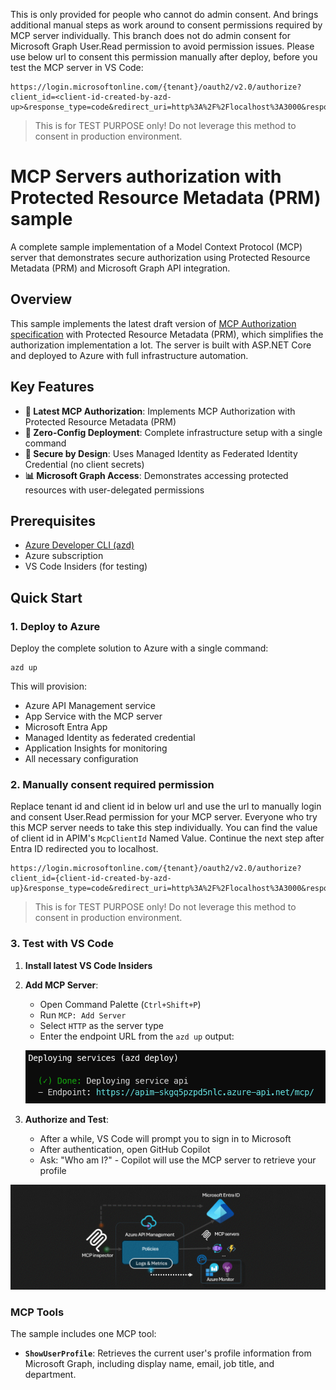 This is only provided for people who cannot do admin consent. And brings additional manual steps as work around to consent permissions required by MCP server individually. This branch does not do admin consent for Microsoft Graph User.Read permission to avoid permission issues. Please use below url to consent this permission manually after deploy, before you test the MCP server in VS Code:
```
https://login.microsoftonline.com/{tenant}/oauth2/v2.0/authorize?client_id=<client-id-created-by-azd-up>&response_type=code&redirect_uri=http%3A%2F%2Flocalhost%3A3000&response_mode=query&scope=User.Read&state=12345&code_challenge=FKb6UkkRio0kIiAfYzJoVa4GGmZ6v6QVgQ5PjTA2iMk&code_challenge_method=S256
```

> This is for TEST PURPOSE only! Do not leverage this method to consent in production environment.


# MCP Servers authorization with Protected Resource Metadata (PRM) sample 

A complete sample implementation of a Model Context Protocol (MCP) server that demonstrates secure authorization using Protected Resource Metadata (PRM) and Microsoft Graph API integration.

## Overview

This sample implements the latest draft version of [MCP Authorization specification](https://modelcontextprotocol.io/specification/draft/basic/authorization) with Protected Resource Metadata (PRM), which simplifies the authorization implementation a lot. The server is built with ASP.NET Core and deployed to Azure with full infrastructure automation.

## Key Features

- **🔐 Latest MCP Authorization**: Implements MCP Authorization with Protected Resource Metadata (PRM)
- **🚀 Zero-Config Deployment**: Complete infrastructure setup with a single command
- **🔑 Secure by Design**: Uses Managed Identity as Federated Identity Credential (no client secrets)
- **📊 Microsoft Graph Access**: Demonstrates accessing protected resources with user-delegated permissions

## Prerequisites

- [Azure Developer CLI (azd)](https://aka.ms/azd)
- Azure subscription
- VS Code Insiders (for testing)

## Quick Start

### 1. Deploy to Azure

Deploy the complete solution to Azure with a single command:

```shell
azd up
```

This will provision:
- Azure API Management service
- App Service with the MCP server
- Microsoft Entra App
- Managed Identity as federated credential
- Application Insights for monitoring
- All necessary configuration

### 2. Manually consent required permission
Replace tenant id and client id in below url and use the url to manually login and consent User.Read permission for your MCP server. Everyone who try this MCP server needs to take this step individually.
You can find the value of client id in APIM's `McpClientId` Named Value.
Continue the next step after Entra ID redirected you to localhost.
```
https://login.microsoftonline.com/{tenant}/oauth2/v2.0/authorize?client_id={client-id-created-by-azd-up}&response_type=code&redirect_uri=http%3A%2F%2Flocalhost%3A3000&response_mode=query&scope=User.Read&state=12345&code_challenge=FKb6UkkRio0kIiAfYzJoVa4GGmZ6v6QVgQ5PjTA2iMk&code_challenge_method=S256
```
> This is for TEST PURPOSE only! Do not leverage this method to consent in production environment.

### 3. Test with VS Code

1. **Install latest VS Code Insiders**
2. **Add MCP Server**:
   - Open Command Palette (`Ctrl+Shift+P`)
   - Run `MCP: Add Server`
   - Select `HTTP` as the server type
   - Enter the endpoint URL from the `azd up` output:
   
   ![azd up result](azdup.png)

3. **Authorize and Test**:
   - After a while, VS Code will prompt you to sign in to Microsoft
   - After authentication, open GitHub Copilot
   - Ask: "Who am I?" - Copilot will use the MCP server to retrieve your profile

![MCP Client Authorization Flow](mcp-client-authorization.gif)

### MCP Tools

The sample includes one MCP tool:

- **`ShowUserProfile`**: Retrieves the current user's profile information from Microsoft Graph, including display name, email, job title, and department.
